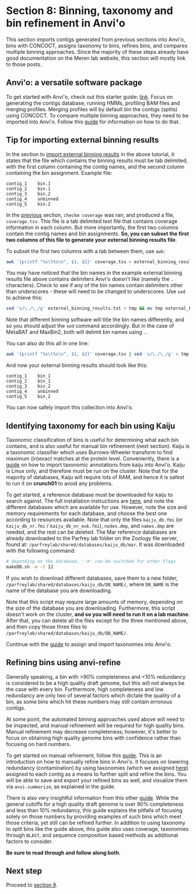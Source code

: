 # Section 8: Binning, taxonomy and bin refinement in Anvi'o

This section imports contigs generated from previous sections into Anvi'o, bins with CONCOCT, assigns taxonomy to bins, refines bins, and compares multiple binning approaches. Since the majority of these steps already have good documentation on the Meren lab website, this section will mostly link to those posts.

## Anvi'o: a versatile software package

To get started with Anvi'o, check out this starter guide: [link][anvi-start-link]. Focus on generating the contigs database, running HMMs, profiling BAM files and merging profiles. Merging profiles will by default bin the contigs (splits) using CONCOCT. To compare multiple binning approaches, they need to be imported into Anvi'o. Follow this [guide][anvi-multi-bin-compare-link] for information on how to do that.

## Tip for importing external binning results

In the section to [import external binning results][anvi-multi-bin-compare-link] in the above tutorial, it states that the file which contains the binning results must be tab delimited, with the first column containing the contig names, and the second column containing the bin assignment. Example file:

```
contig_1	bin.1
contig_2	bin.1
contig_3	bin.2
contig_4	unbinned
contig_5	bin.2
```

In the [previous][section7-link] section, `checkm coverage` was ran, and produced a file, `coverage.tsv`. This file is a tab delimited text file that contains coverage information in each column. But more importantly, the first two columns contain the contig names and bin assignments. **So, you can subset the first two columns of this file to generate your external binning results file**.

To subset the first two columns with a tab between them, use `awk`:

```bash
awk '{printf "%s\t%s\n", $1, $2}' coverage.tsv > external_binning_results.txt
```

You may have noticed that the bin names in the example external binning results file above contains delimiters Anvi'o doesn't like (namely the `.` characters). Check to see if any of the bin names contain delimiters other than underscores - these will need to be changed to underscores. Use `sed` to achieve this:

```bash
sed 's/\./\_/g' external_binning_results.txt > tmp && mv tmp external_binning_results.txt
```

Note that different binning software will title the bin names differently, and so you should adjust the `sed` command accordingly. But in the case of MetaBAT and MaxBin2, both will delimit bin names using `.`.

You can also do this all in one line:

```bash
awk '{printf "%s\t%s\n", $1, $2}' coverage.tsv | sed 's/\./\_/g' > tmp && mv tmp external_binning_results.txt
```

And now your external binning results should look like this:

```
contig_1	bin_1
contig_2	bin_1
contig_3	bin_2
contig_4	unbinned
contig_5	bin_2
```

You can now safely import this collection into Anvi'o.

## Identifying taxonomy for each bin using Kaiju

Taxonomic classification of bins is useful for determining what each bin contains, and is also useful for manual bin refinement (next section). Kaiju is a taxonomic classifier which uses Burrows-Wheeler transform to find maximum (in)exact matches at the protein level. Conveniently, there is a [guide][anvi-import-kaiju-taxa-link] on how to import taxonomic annotations from kaiju into Anvi'o. Kaiju is Linux only, and therefore must be run on the cluster. Note that for the majority of databases, Kaiju will require lots of RAM, and hence it is safest to run it on **crunch01** to avoid any problems.

To get started, a reference database must be downloaded for kaiju to search against. The full installation instructions are [here][kaiju-setup-link], and note the different databases which are available for use. However, note the size and memory requirements for each database, and choose the best one according to resources available. Note that only the files `kaiju_db.fmi` (or `kaiju_db_nr.fmi` / `kaiju_db_nr_euk.fmi`), `nodes.dmp`, and `names.dmp` are needed, and the rest can be deleted. The Mar reference databases are already downloaded to the Parfrey lab folder on the Zoology file server, found at: `/parfreylab/shared/databases/kaiju_db/mar`. It was downloaded with the following command:

```bash
# depending on the database, '-m' can be switched for other flags
makeDB.sh -m -t 12
```

If you wish to download different databases, save them to a new folder, `/parfreylab/shared/databases/kaiju_db/DB_NAME/`, where `DB_NAME` is the name of the database you are downloading. 

Note that this script may require large amounts of memory, depending on the size of the database you are downloading. Furthermore, this script doesn't work on the cluster, **and so you will need to run it on a lab machine**. After that, you can delete all the files except for the three mentioned above, and then copy those three files to `/parfreylab/shared/databases/kaiju_db/DB_NAME/`.

Continue with the [guide][anvi-import-kaiju-taxa-link] to assign and import taxonomies into Anvi'o.

## Refining bins using anvi-refine

Generally speaking, a bin with >90% completeness and <10% redundancy is considered to be a high quality draft genome, but this will not always be the case with every bin. Furthermore, high completeness and low redundancy are only two of several factors which dictate the quality of a bin, as some bins which hit these numbers may still contain erronous contigs. 

At some point, the automated binning approaches used above will need to be inspected, and manual refinement will be required for high quality bins. Manual refinement may decrease completeness; however, it's better to focus on obtaining high quality genome bins with confidence rather than focusing on hard numbers.

To get started on manual refinement, follow this [guide][anvi-meren-refine-bins-link]. This is an introduction on how to manually refine bins in Anvi'o. It focuses on lowering redundancy (contamination) by using taxonomies (which we assigned [here][kaiju-section-link]) assigned to each contig as a means to further split and refine the bins. You will be able to save and export your refined bins as well, and visualize them via `anvi-summarize`, as explained in the guide.

There is also very insightful information from this other [guide][anvi-veronica-refine-bins-link]. While the general cutoffs for a high quality draft genome is over 90% completeness and less than 10% redundancy, this guide explains the pitfalls of focusing solely on those numbers by providing examples of such bins which meet those criteria, yet still can be refined further. In addition to using taxonomy to split bins like the guide above, this guide also uses coverage, taxonomies through `BLAST`, and sequence composition based methods as additional factors to consider.

**Be sure to read through and follow along both**.

## Next step

Proceed to [section 9][section9-link].

[anvi-start-link]: http://merenlab.org/2016/06/22/anvio-tutorial-v2/
[anvi-multi-bin-compare-link]: http://merenlab.org/2016/06/22/anvio-tutorial-v2/#anvi-import-collection
[anvi-import-kaiju-taxa-link]: http://merenlab.org/2016/06/18/importing-taxonomy/#kaiju
[anvi-meren-refine-bins-link]: http://merenlab.org/2015/05/11/anvi-refine/
[anvi-veronica-refine-bins-link]: http://merenlab.org/2017/05/11/anvi-refine-by-veronika/
[kaiju-setup-link]: https://github.com/bioinformatics-centre/kaiju#creating-the-reference-database-and-index
[kaiju-section-link]: #identifying-taxonomy-for-each-bin-using-kaiju
[section7-link]: ../section_7
[section9-link]: ../section_9
